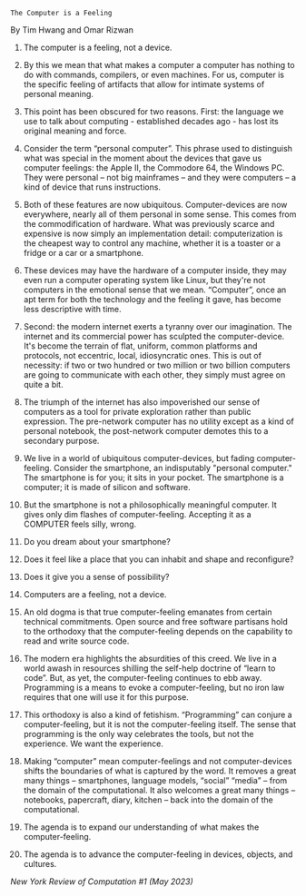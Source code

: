 `The Computer is a Feeling`

By Tim Hwang and Omar Rizwan

1. The computer is a feeling, not a device.

1. By this we mean that what makes a computer a computer has nothing to do with commands, compilers, or even machines. For us, computer is the specific feeling of artifacts that allow for intimate systems of personal meaning.

1. This point has been obscured for two reasons. First: the language we use to talk about computing - established decades ago - has lost its original meaning and force.

1. Consider the term “personal computer”. This phrase used to distinguish what was special in the moment about the devices that gave us computer feelings: the Apple II, the Commodore 64, the Windows PC. They were personal – not big mainframes – and they were computers – a kind of device that runs instructions. 

1. Both of these features are now ubiquitous. Computer-devices are now everywhere, nearly all of them personal in some sense. This comes from the commodification of hardware. What was previously scarce and expensive is now simply an implementation detail: computerization is the cheapest way to control any machine, whether it is a toaster or a fridge or a car or a smartphone. 

1. These devices may have the hardware of a computer inside, they may even run a computer operating system like Linux, but they're not computers in the emotional sense that we mean. “Computer”, once an apt term for both the technology and the feeling it gave, has become less descriptive with time. 

1. Second: the modern internet exerts a tyranny over our imagination. The internet and its commercial power has sculpted the computer-device. It's become the terrain of flat, uniform, common platforms and protocols, not eccentric, local, idiosyncratic ones. This is out of necessity: if two or two hundred or two million or two billion computers are going to communicate with each other, they simply must agree on quite a bit. 

1. The triumph of the internet has also impoverished our sense of computers as a tool for private exploration rather than public expression. The pre-network computer has no utility except as a kind of personal notebook, the post-network computer demotes this to a secondary purpose. 

1. We live in a world of ubiquitous computer-devices, but fading computer-feeling. Consider the smartphone, an indisputably "personal computer." The smartphone is for you; it sits in your pocket. The smartphone is a computer; it is made of silicon and software.

1. But the smartphone is not a philosophically meaningful computer. It gives only dim flashes of computer-feeling. Accepting it as a COMPUTER feels silly, wrong.

1. Do you dream about your smartphone? 

1. Does it feel like a place that you can inhabit and shape and reconfigure? 

1. Does it give you a sense of possibility? 

1. Computers are a feeling, not a device.

1. An old dogma is that true computer-feeling emanates from certain technical commitments. Open source and free software partisans hold to the orthodoxy that the computer-feeling depends on the capability to read and write source code. 

1. The modern era highlights the absurdities of this creed. We live in a world awash in resources shilling the self-help doctrine of “learn to code”. But, as yet, the computer-feeling continues to ebb away. Programming is a means to evoke a computer-feeling, but no iron law requires that one will use it for this purpose. 

1. This orthodoxy is also a kind of fetishism. “Programming” can conjure a computer-feeling, but it is not the computer-feeling itself. The sense that programming is the only way celebrates the tools, but not the experience. We want the experience. 

1. Making “computer” mean computer-feelings and not computer-devices shifts the boundaries of what is captured by the word. It removes a great many things – smartphones, language models, “social” “media” – from the domain of the computational. It also welcomes a great many things – notebooks, papercraft, diary, kitchen – back into the domain of the computational. 

1. The agenda is to expand our understanding of what makes the computer-feeling. 

1. The agenda is to advance the computer-feeling in devices, objects, and cultures.

*New York Review of Computation #1 (May 2023)*
